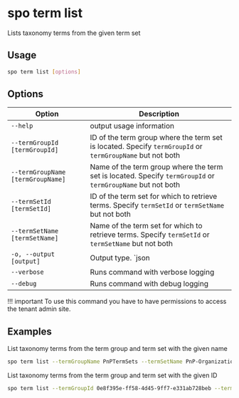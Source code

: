 # spo term list

Lists taxonomy terms from the given term set

## Usage

```sh
spo term list [options]
```

## Options

Option|Description
------|-----------
`--help`|output usage information
`--termGroupId [termGroupId]`|ID of the term group where the term set is located. Specify `termGroupId` or `termGroupName` but not both
`--termGroupName [termGroupName]`|Name of the term group where the term set is located. Specify `termGroupId` or `termGroupName` but not both
`--termSetId [termSetId]`|ID of the term set for which to retrieve terms. Specify `termSetId` or `termSetName` but not both
`--termSetName [termSetName]`|Name of the term set for which to retrieve terms. Specify `termSetId` or `termSetName` but not both
`-o, --output [output]`|Output type. `json|text`. Default `text`
`--verbose`|Runs command with verbose logging
`--debug`|Runs command with debug logging

!!! important
    To use this command you have to have permissions to access the tenant admin site.

## Examples

List taxonomy terms from the term group and term set with the given name

```sh
spo term list --termGroupName PnPTermSets --termSetName PnP-Organizations
```

List taxonomy terms from the term group and term set with the given ID

```sh
spo term list --termGroupId 0e8f395e-ff58-4d45-9ff7-e331ab728beb --termSetId 0e8f395e-ff58-4d45-9ff7-e331ab728bec
```